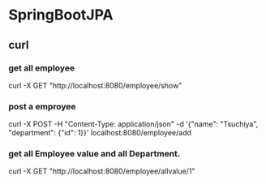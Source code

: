 # SpringBootJPA

## curl

### get all employee
curl -X GET "http://localhost:8080/employee/show"

### post a emproyee
curl -X POST -H "Content-Type: application/json" -d '{"name": "Tsuchiya", "department": {"id": 1}}' localhost:8080/employee/add

### get all Employee value and all Department.
curl -X GET "http://localhost:8080/employee/allvalue/1"
